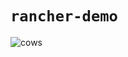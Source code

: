 # `rancher-demo`
![cows](https://github.com/bgulla/fleet-samples/main/static/rancher-demo.png?raw=true) 